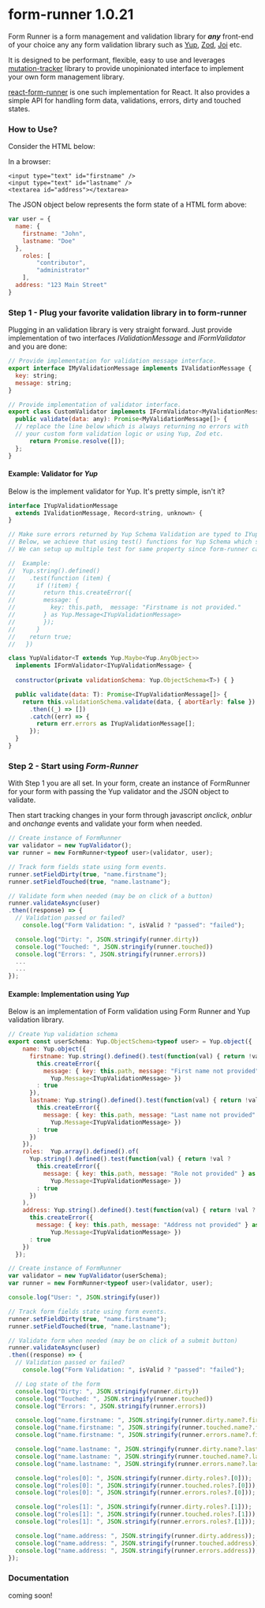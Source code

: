 # form-runner 1.0.21
Form Runner is a form management and validation library for ***any*** front-end of your choice any any form validation library such as [Yup](https://github.com/jquense/yup), [Zod](https://github.com/colinhacks/zod), [Joi](https://github.com/hapijs/joi) etc.  

It is designed to be performant, flexible, easy to use and leverages [mutation-tracker](https://www.npmjs.com/package/mutation-tracker) library to provide unopinionated interface to implement your own form management library.  

[react-form-runner](https://github.com/callmeyaz/react-form-runner) is one such implementation for React. It also provides a simple API for handling form data, validations, errors, dirty and touched states.  



### How to Use?

Consider the HTML below:

In a browser:
```browser
<input type="text" id="firstname" />
<input type="text" id="lastname" />
<textarea id="address"></textarea>
```
The JSON object below represents the form state of a HTML form above:
```javascript
var user = {
  name: {
    firstname: "John",
    lastname: "Doe"
  },
    roles: [
        "contributor",
        "administrator"
    ],
  address: "123 Main Street"
}
```

### Step 1 - Plug your favorite validation library in to form-runner
Plugging in an validation library is very straight forward. Just provide implementation of two interfaces *IValidationMessage* and *IFormValidator* and you are done:

```javascript
// Provide implementation for validation message interface.
export interface IMyValidationMessage implements IValidationMessage {
  key: string;
  message: string;
}

// Provide implementation of validator interface.
export class CustomValidator implements IFormValidator<MyValidationMessage> {
  public validate(data: any): Promise<MyValidationMessage[]> {
  // replace the line below which is always returning no errors with
  // your custom form validation logic or using Yup, Zod etc.
      return Promise.resolve([]);
  };
}
```
#### Example: Validator for *Yup*

Below is the implement validator for Yup. It's pretty simple, isn't it?

```javascript
interface IYupValidationMessage 
  extends IValidationMessage, Record<string, unknown> {
}

// Make sure errors returned by Yup Schema Validation are typed to IYupValidationMessage interface.
// Below, we achieve that using test() functions for Yup Schema which sets errors of type IYupValidationMessage.
// We can setup up multiple test for same property since form-runner can manage multiple errors for same form field.

//  Example:
//  Yup.string().defined()
//    .test(function (item) {
//      if (!item) {
//        return this.createError({
//        message: {
//          key: this.path,  message: "Firstname is not provided."
//        } as Yup.Message<IYupValidationMessage>
//        });
//      }
//    return true;
//   })

class YupValidator<T extends Yup.Maybe<Yup.AnyObject>> 
  implements IFormValidator<IYupValidationMessage> {
  
  constructor(private validationSchema: Yup.ObjectSchema<T>) { }

  public validate(data: T): Promise<IYupValidationMessage[]> {
    return this.validationSchema.validate(data, { abortEarly: false })
      .then((_) => [])
      .catch((err) => {
        return err.errors as IYupValidationMessage[];
      });
  }
}
```

### Step 2 - Start using *Form-Runner*

With Step 1 you are all set. In your form, create an instance of FormRunner for your form with passing 
the Yup validator and the JSON object to validate.  

Then start tracking changes in your form through javascript *onclick*, *onblur* and *onchange* events and validate your form when needed.

```javascript
// Create instance of FormRunner
var validator = new YupValidator();
var runner = new FormRunner<typeof user>(validator, user);

// Track form fields state using form events.
runner.setFieldDirty(true, "name.firstname");
runner.setFieldTouched(true, "name.lastname");

// Validate form when needed (may be on click of a button)
runner.validateAsync(user)
.then((response) => {
  // Validation passed or failed?
    console.log("Form Validation: ", isValid ? "passed": "failed");

  console.log("Dirty: ", JSON.stringify(runner.dirty))
  console.log("Touched: ", JSON.stringify(runner.touched))
  console.log("Errors: ", JSON.stringify(runner.errors))
  ...
  ...
});

```

#### Example: Implementation using *Yup*
Below is an implementation of Form validation using Form Runner and Yup validation library.  

```javascript
// Create Yup validation schema
export const userSchema: Yup.ObjectSchema<typeof user> = Yup.object({
    name: Yup.object({
      firstname: Yup.string().defined().test(function(val) { return !val ?
        this.createError({ 
          message: { key: this.path, message: "First name not provided" } as 
            Yup.Message<IYupValidationMessage> })
        : true 
      }),
      lastname: Yup.string().defined().test(function(val) { return !val ?
        this.createError({ 
          message: { key: this.path, message: "Last name not provided" } as 
            Yup.Message<IYupValidationMessage> })
        : true 
      })
    }),
    roles:  Yup.array().defined().of(
      Yup.string().defined().test(function(val) { return !val ?
        this.createError({ 
          message: { key: this.path, message: "Role not provided" } as 
            Yup.Message<IYupValidationMessage> })
        : true 
      })
    ),
    address: Yup.string().defined().test(function(val) { return !val ?
      this.createError({ 
        message: { key: this.path, message: "Address not provided" } as 
            Yup.Message<IYupValidationMessage> })
      : true 
    })
  });

// Create instance of FormRunner
var validator = new YupValidator(userSchema);
var runner = new FormRunner<typeof user>(validator, user);

console.log("User: ", JSON.stringify(user))

// Track form fields state using form events.
runner.setFieldDirty(true, "name.firstname");
runner.setFieldTouched(true, "name.lastname");

// Validate form when needed (may be on click of a submit button)
runner.validateAsync(user)
.then((response) => {
  // Validation passed or failed?
    console.log("Form Validation: ", isValid ? "passed": "failed");

  // Log state of the form
  console.log("Dirty: ", JSON.stringify(runner.dirty))
  console.log("Touched: ", JSON.stringify(runner.touched))
  console.log("Errors: ", JSON.stringify(runner.errors))

  console.log("name.firstname: ", JSON.stringify(runner.dirty.name?.firstname));
  console.log("name.firstname: ", JSON.stringify(runner.touched.name?.firstname));
  console.log("name.firstname: ", JSON.stringify(runner.errors.name?.firstname));

  console.log("name.lastname: ", JSON.stringify(runner.dirty.name?.lastname))
  console.log("name.lastname: ", JSON.stringify(runner.touched.name?.lastname))
  console.log("name.lastname: ", JSON.stringify(runner.errors.name?.lastname));

  console.log("roles[0]: ", JSON.stringify(runner.dirty.roles?.[0]));
  console.log("roles[0]: ", JSON.stringify(runner.touched.roles?.[0]));
  console.log("roles[0]: ", JSON.stringify(runner.errors.roles?.[0]));

  console.log("roles[1]: ", JSON.stringify(runner.dirty.roles?.[1]));
  console.log("roles[1]: ", JSON.stringify(runner.touched.roles?.[1]));
  console.log("roles[1]: ", JSON.stringify(runner.errors.roles?.[1]));

  console.log("name.address: ", JSON.stringify(runner.dirty.address));
  console.log("name.address: ", JSON.stringify(runner.touched.address));
  console.log("name.address: ", JSON.stringify(runner.errors.address));
});

```

### Documentation

coming soon!

